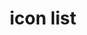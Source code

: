 ---
slug: "icon_list"
title: "icon list"
icon_list: [
  { techTitle: 'aws', imgUrl: '/icons/aws.png' },
  { techTitle: 'azure', imgUrl: '/icons/azure.png' },
  { techTitle: 'css', imgUrl: '/icons/css.png' },
  { techTitle: 'fastapi', imgUrl: '/icons/fastapi.png' },
  { techTitle: 'flask', imgUrl: '/icons/flask.png' },
  { techTitle: 'git', imgUrl: '/icons/git.png' },
  # { techTitle: 'github', imgUrl: '/icons/github.png' },
  { techTitle: 'html', imgUrl: '/icons/html.png' },
  { techTitle: 'linux', imgUrl: '/icons/linux.png' },
  { techTitle: 'mongodb', imgUrl: '/icons/mongodb.png' },
  { techTitle: 'mysql', imgUrl: '/icons/mysql.png' },
  { techTitle: 'python', imgUrl: '/icons/python.png' },
  { techTitle: 'react', imgUrl: '/icons/react.png' },
  { techTitle: 'sass', imgUrl: '/icons/sass.png' },
  { techTitle: 'svelte', imgUrl: '/icons/svelte.png' },
  { techTitle: 'javaScript', imgUrl: '/icons/javascript.png' },
  # { techTitle: 'vercel', imgUrl: '/icons/vercel.png' }
]

---
